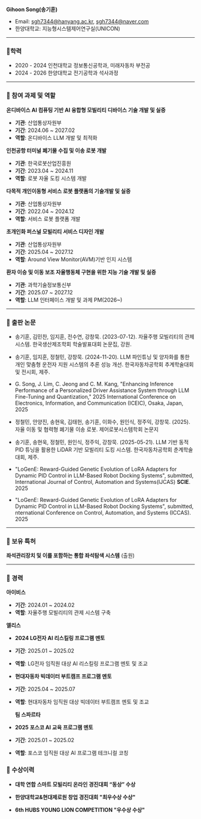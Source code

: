 
**Gihoon Song(송기훈)**
- Email: sgh7344@hanyang.ac.kr, sgh7344@naver.com
- 한양대학교: 지능형시스템제어연구실(UNICON)

  
---

### 📌학력

- 2020 - 2024 인천대학교 정보통신공학과, 미래자동차 부전공
- 2024 - 2026 한양대학교 전기공학과 석사과정

---

### 📌 참여 과제 및 역할
**온디바이스 AI 컴퓨팅 기반 AI 융합형 모빌리티 디바이스 기술 개발 및 실증**  
- **기관**: 산업통상자원부  
- **기간**: 2024.06 ~ 2027.02  
- **역할**: 온디바이스 LLM 개발 및 최적화  

**인천공항 터미널 폐기물 수집 및 이송 로봇 개발**  
- **기관**: 한국로봇산업진흥원  
- **기간**: 2023.04 ~ 2024.11  
- **역할**: 로봇 자율 도킹 시스템 개발  

**다목적 개인이동형 서비스 로봇 플랫폼의 기술개발 및 실증**  
- **기관**: 산업통상자원부  
- **기간**: 2022.04 ~ 2024.12  
- **역할**: 서비스 로봇 플랫폼 개발

**​초개인화 퍼스널 모빌리티 서비스 디자인 개발**  
- **기관**: 산업통상자원부  
- **기간**: 2025.04 ~ 2027.12  
- **역할**: Around View Monitor(AVM)기반 인지 시스템

**​환자 이승 및 이동 보조 자율행동체 구현을 위한 지능 기술 개발 및 실증**  
- **기관**: 과학기술정보통신부  
- **기간**: 2025.07 ~ 2027.12  
- **역할**: LLM 인터페이스 개발 및 과제 PM(2026~) 


---

### 📌 출판 논문 

- 송기훈, 김민찬, 임지훈, 전수연, 강창묵. (2023-07-12). 자율주행 모빌리티의 관제 시스템. 한국생산제조학회 학술발표대회 논문집, 강원.
  
- 송기훈, 임지훈, 정철민, 강창묵. (2024-11-20). LLM 파인튜닝 및 양자화를 통한 개인 맞춤형 운전자 지원 시스템의 추론 성능 개선. 한국자동차공학회 추계학술대회 및 전시회, 제주.

- G. Song, J. Lim, C. Jeong and C. M. Kang, "Enhancing Inference Performance of a Personalized Driver Assistance System through LLM Fine-Tuning and Quantization," 2025 International Conference on Electronics, Information, and Communication (ICEIC), Osaka, Japan, 2025

- 정철민, 안양진, 송현욱, 김태헌, 송기훈, 이화수, 원인식, 정주익, 강창묵. (2025). 자율 이동 및 협력형 폐기물 이송 로봇. 제어로봇시스템학회 논문지

- 송기훈, 송현욱, 정철민, 원인식, 정주익, 강창묵. (2025-05-21). LLM 기반 동적 PID 튜닝을 활용한 LiDAR 기반 모빌리티 도킹 시스템. 한국자동차공학회 춘계학술대회, 제주.

- "LoGenE: Reward-Guided Genetic Evolution of LoRA Adapters for Dynamic PID Control in LLM-Based Robot Docking Systems", submitted, International Journal of Control, Automation and Systems(IJCAS) **SCIE**. 2025

- "LoGenE: Reward-Guided Genetic Evolution of LoRA Adapters for Dynamic PID Control in LLM-Based Robot Docking Systems", submitted, nternational Conference on Control, Automation, and Systems (ICCAS). 2025



---

### 📌 보유 특허
**좌석관리장치 및 이를 포함하는 통합 좌석탐색 시스템** (출원)  

---

### 📌 경력
**아이비스**
- **기간**: 2024.01 ~ 2024.02
- **역할**: 자율주행 모빌리티의 관제 시스템 구축  

**엘리스**
- **2024 LG전자 AI 리스킬링 프로그램 멘토**
- **기간**: 2025.01 ~ 2025.02  
- **역할**: LG전자 임직원 대상 AI 리스킬링 프로그램 멘토 및 조교

- **현대자동차 빅데이터 부트캠프 프로그램 멘토**
- **기간**: 2025.04 ~ 2025.07  
- **역할**: 현대자동차 임직원 대상 빅데이터 부트캠프 멘토 및 조교

  **팀 스파르타**
- **2025 포스코 AI 교육 프로그램 멘토**
- **기간**: 2025.01 ~ 2025.02  
- **역할**: 포스코 임직원 대상 AI 프로그램 테크니컬 코칭

### 📌 수상이력
- **대학 연합 스마트 모빌리티 온라인 경진대회 “동상” 수상**

- **한양대학교&현대제로원 창업 경진대회 "최우수상 수상"**

- **6th HUBS YOUNG LION COMPETITION "우수상 수상"**

